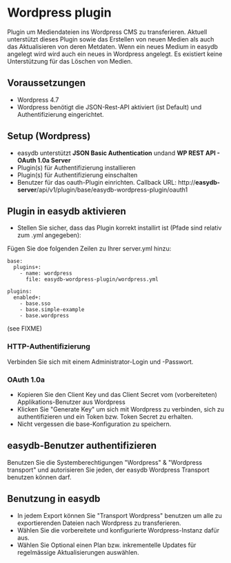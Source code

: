 # Wordpress plugin

Plugin um Mediendateien ins Wordpress CMS zu transferieren. Aktuell unterstützt dieses Plugin sowie das Erstellen von neuen Medien als auch das Aktualisieren von deren Metdaten. Wenn ein neues Medium in easydb angelegt wird wird auch ein neues in Wordpress angelegt. Es existiert keine Unterstützung für das Löschen von Medien.

## Voraussetzungen

* Wordpress 4.7
* Wordpress benötigt die JSON-Rest-API aktiviert (ist Default) und Authentifizierung eingerichtet.

## Setup (Wordpress)

* easydb unterstützt **JSON Basic Authentication** undand **WP REST API - OAuth 1.0a Server**
 * Plugin(s) für Authentifizierung installieren
 * Plugin(s) für Authentifizierung einschalten
 * Benutzer für das oauth-Plugin einrichten. Callback URL: http://**easydb-server**/api/v1/plugin/base/easydb-wordpress-plugin/oauth1

## Plugin in easydb aktivieren

* Stellen Sie sicher, dass das Plugin korrekt installirt ist (Pfade sind relativ zum .yml angegeben):

Fügen Sie doe folgenden Zeilen zu Ihrer server.yml hinzu:

```
base:
  plugins+:
    - name: wordpress
      file: easydb-wordpress-plugin/wordpress.yml

plugins:
  enabled+:
    - base.sso
    - base.simple-example
    - base.wordpress
```

(see FIXME)

### HTTP-Authentifizierung

Verbinden Sie sich mit einem Administrator-Login und -Passwort.

### OAuth 1.0a

* Kopieren Sie den Client Key und das Client Secret vom (vorbereiteten) Applikations-Benutzer aus Wordpress
* Klicken Sie "Generate Key" um sich mit Wordpress zu verbinden, sich zu authentifizieren und ein Token bzw. Token Secret zu erhalten.
* Nicht vergessen die base-Konfiguration zu speichern.

## easydb-Benutzer authentifizieren

Benutzen Sie die Systemberechtigungen "Wordpress" & "Wordpress transport" und autorisieren Sie jeden, der easydb Wordpress Transport benutzen können darf.

## Benutzung in easydb

* In jedem Export können Sie "Transport Wordpress" benutzen um alle zu exportierenden Dateien nach Wordpress zu transferieren.
* Wählen Sie die vorbereitete und konfigurierte Wordpress-Instanz dafür aus.
* Wählen Sie Optional einen Plan bzw. inkrementelle Updates für regelmässige Aktualisierungen auswählen.

